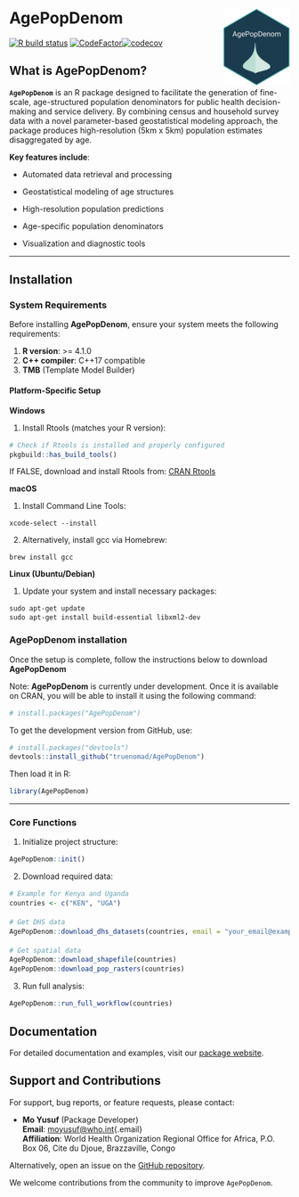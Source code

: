 # AgePopDenom <img src="man/figures/logo.png" align="right" height="138"/>

<!-- badges: start -->

[![R build status](https://github.com/truenomad/agepopdenom/workflows/R-CMD-check/badge.svg)](https://github.com/truenomad/agepopdenom/actions) [![CodeFactor](https://www.codefactor.io/repository/github/truenomad/agepopdenom/badge)](https://www.codefactor.io/repository/github/truenomad/agepopdenom)[![codecov](https://codecov.io/gh/truenomad/AgePopDenom/graph/badge.svg?token=UL9XKIIXTQ)](https://codecov.io/gh/truenomad/AgePopDenom)

<!-- badges: end -->

## What is AgePopDenom?

**`AgePopDenom`** is an R package designed to facilitate the generation of fine-scale, age-structured population denominators for public health decision-making and service delivery. By combining census and household survey data with a novel parameter-based geostatistical modeling approach, the package produces high-resolution (5km x 5km) population estimates disaggregated by age.

**Key features include**:

-   Automated data retrieval and processing

-   Geostatistical modeling of age structures

-   High-resolution population predictions

-   Age-specific population denominators

-   Visualization and diagnostic tools

------------------------------------------------------------------------

## Installation

### System Requirements

Before installing **AgePopDenom**, ensure your system meets the following requirements:

1.  **R version**: \>= 4.1.0
2.  **C++ compiler**: C++17 compatible
3.  **TMB** (Template Model Builder)

#### Platform-Specific Setup

**Windows**

1.  Install Rtools (matches your R version):

``` r
# Check if Rtools is installed and properly configured
pkgbuild::has_build_tools()
```

If FALSE, download and install Rtools from: [CRAN Rtools](https://cran.r-project.org/bin/windows/Rtools/)

**macOS**

1.  Install Command Line Tools:

```         
xcode-select --install
```

2.  Alternatively, install gcc via Homebrew:

```         
brew install gcc
```

**Linux (Ubuntu/Debian)**

1.  Update your system and install necessary packages:

```         
sudo apt-get update
sudo apt-get install build-essential libxml2-dev
```

### AgePopDenom installation

Once the setup is complete, follow the instructions below to download **AgePopDenom**

Note: **AgePopDenom** is currently under development. Once it is available on CRAN, you will be able to install it using the following command:

``` r
# install.packages("AgePopDenom")
```

To get the development version from GitHub, use:

``` r
# install.packages("devtools")
devtools::install_github("truenomad/AgePopDenom")
```

Then load it in R:

``` r
library(AgePopDenom)
```

------------------------------------------------------------------------

### Core Functions

1.  Initialize project structure:

``` r
AgePopDenom::init()
```

2.  Download required data:

``` r
# Example for Kenya and Uganda
countries <- c("KEN", "UGA")

# Get DHS data
AgePopDenom::download_dhs_datasets(countries, email = "your_email@example.com")

# Get spatial data
AgePopDenom::download_shapefile(countries)
AgePopDenom::download_pop_rasters(countries)
```

3.  Run full analysis:

``` r
AgePopDenom::run_full_workflow(countries)
```

## Documentation

For detailed documentation and examples, visit our [package website](https://truenomad.github.io/AgePopDenom/).

## Support and Contributions

For support, bug reports, or feature requests, please contact:

-   **Mo Yusuf** (Package Developer)\
    **Email**: [moyusuf\@who.int](mailto:moyusuf@who.int){.email}\
    **Affiliation**: World Health Organization Regional Office for Africa, P.O. Box 06, Cite du Djoue, Brazzaville, Congo

Alternatively, open an issue on the [GitHub repository](https://github.com/trunomad/AgePopDenom).

We welcome contributions from the community to improve `AgePopDenom`.
